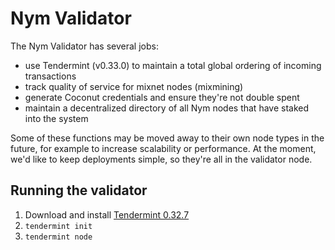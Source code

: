Nym Validator
=============

The Nym Validator has several jobs: 

* use Tendermint (v0.33.0) to maintain a total global ordering of incoming transactions
* track quality of service for mixnet nodes (mixmining)
* generate Coconut credentials and ensure they're not double spent
* maintain a decentralized directory of all Nym nodes that have staked into the system
  
Some of these functions may be moved away to their own node types in the future, for example to increase scalability or performance. At the moment, we'd like to keep deployments simple, so they're all in the validator node.

Running the validator
---------------------

1. Download and install [Tendermint 0.32.7](https://github.com/tendermint/tendermint/releases/tag/v0.32.7)
2. `tendermint init`
3. `tendermint node`